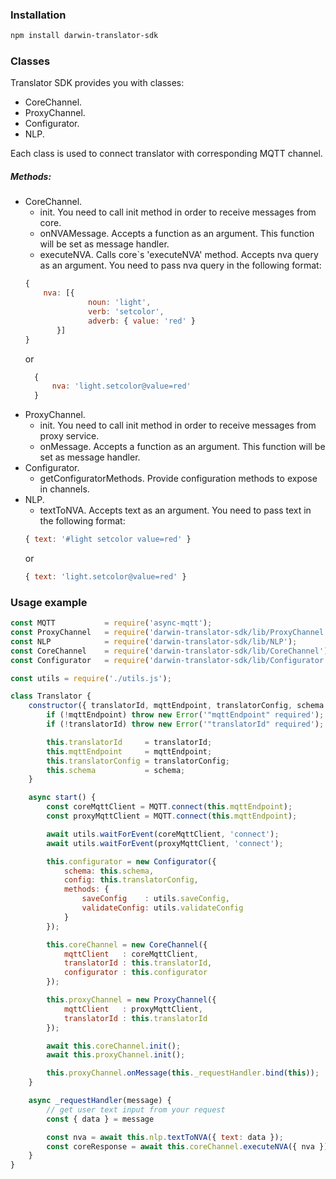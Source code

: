 ### Installation

```bash
npm install darwin-translator-sdk
```

### Classes
Translator SDK provides you with classes:
- CoreChannel.
- ProxyChannel.
- Configurator.
- NLP.

Each class is used to connect translator with corresponding MQTT channel.

##### Methods:
- CoreChannel.
  - init.
  You need to call init method in order to receive messages from core.
  - onNVAMessage.
  Accepts a function as an argument. This function will be set as message handler.
  - executeNVA.
  Calls core`s 'executeNVA' method. Accepts nva query as an argument. You need to pass nva query in the following format:
  ```javascript
  {
      nva: [{
                noun: 'light',
                verb: 'setcolor',
                adverb: { value: 'red' }
         }]
  }
  ```
  or
  ```javascript
    {
        nva: 'light.setcolor@value=red'
    }
    ```
- ProxyChannel.
    - init.
    You need to call init method in order to receive messages from proxy service.
    - onMessage.
    Accepts a function as an argument. This function will be set as message handler.
- Configurator.
    - getConfiguratorMethods.
    Provide configuration methods to expose in channels.
- NLP.
    - textToNVA.
    Accepts text as an argument. You need to pass text in the following format:
     ```javascript
     { text: '#light setcolor value=red' }
     ```
    or
    ```javascript
    { text: 'light.setcolor@value=red' }
    ```


### Usage example

```javascript
const MQTT           = require('async-mqtt');
const ProxyChannel   = require('darwin-translator-sdk/lib/ProxyChannel');
const NLP            = require('darwin-translator-sdk/lib/NLP');
const CoreChannel    = require('darwin-translator-sdk/lib/CoreChannel');
const Configurator   = require('darwin-translator-sdk/lib/Configurator.js');

const utils = require('./utils.js');

class Translator {
    constructor({ translatorId, mqttEndpoint, translatorConfig, schema } = {}) {
        if (!mqttEndpoint) throw new Error('"mqttEndpoint" required');
        if (!translatorId) throw new Error('"translatorId" required');

        this.translatorId     = translatorId;
        this.mqttEndpoint     = mqttEndpoint;
        this.translatorConfig = translatorConfig;
        this.schema           = schema;
    }

    async start() {
        const coreMqttClient = MQTT.connect(this.mqttEndpoint);
        const proxyMqttClient = MQTT.connect(this.mqttEndpoint);

        await utils.waitForEvent(coreMqttClient, 'connect');
        await utils.waitForEvent(proxyMqttClient, 'connect');

        this.configurator = new Configurator({
            schema: this.schema,
            config: this.translatorConfig,
            methods: {
                saveConfig    : utils.saveConfig,
                validateConfig: utils.validateConfig
            }
        });

        this.coreChannel = new CoreChannel({
            mqttClient   : coreMqttClient,
            translatorId : this.translatorId,
            configurator : this.configurator
        });

        this.proxyChannel = new ProxyChannel({
            mqttClient   : proxyMqttClient,
            translatorId : this.translatorId
        });

        await this.coreChannel.init();
        await this.proxyChannel.init();

        this.proxyChannel.onMessage(this._requestHandler.bind(this));
    }

    async _requestHandler(message) {
        // get user text input from your request
        const { data } = message

        const nva = await this.nlp.textToNVA({ text: data });
        const coreResponse = await this.coreChannel.executeNVA({ nva });
    }
}

```
